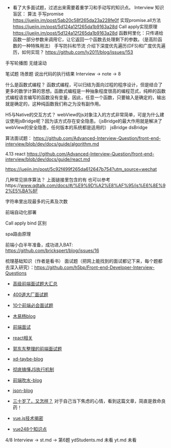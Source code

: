 * 看了大多面试题，过滤出来需要着重学习和手动写的知识点。
Interview
知识盲区：
算法
手写promise
https://juejin.im/post/5ab20c58f265da23a228fe0f
实现promise.all方法
https://juejin.im/post/5d124a12f265da1b9163a28d
Call apply实现原理
https://juejin.im/post/5d124a12f265da1b9163a28d
函数柯里化：只传递给函数一部分参数来调用它，让它返回一个函数去处理剩下的参数。（是高阶函数的一种特殊用法）
手写防抖和节流
介绍下深度优先遍历(DFS)和广度优先遍历，如何实现？
https://github.com/ly2011/blog/issues/153

手写轮播图
无缝滚动

笔试题
场景题
说出代码的执行结果
Interview -> note -> 8

什么是函数式编程？
函数式编程，可以归结为面向过程的程序设计，但是结合了更多的数学计算的思想。函数式编程是一种抽象程度很高的编程范式，纯粹的函数式编程语言编写的函数没有变量，因此，任意一个函数，只要输入是确定的，输出就是确定的，这种纯函数我们称之为没有副作用。

H5与Native的交互方式？
webView的js对象注入的方式非常简单，可是为什么建议使用jsBridge呢？因为该方式存在安全隐患。（jsBridge的最大作用就是解决了webView的安全隐患，任何版本的系统都是适用的）
jsBridge dsBridge

算法面试题：
https://github.com/Advanced-Interview-Question/front-end-interview/blob/dev/docs/guide/algorithm.md


4.13
react
https://github.com/Advanced-Interview-Question/front-end-interview/blob/dev/docs/guide/react.md

https://juejin.im/post/5c92f499f265da612647b754?utm_source=wechat

几种常见排序算法？
上面链接里包含的有
也可以参考https://www.qdtalk.com/docs/#/%E9%9D%A2%E8%AF%95/js%E6%8E%92%E5%BA%8F

字符串里出现最多的元素及次数

前端自动化部署

Call apply bind 区别

spa路由原理

前端小白半年准备，成功进入BAT:
https://github.com/brickspert/blog/issues/16

梳理基础知识（作者是看书）
面试题（把网上能找到的面试都记下来，每个题都去深入研究）：https://github.com/h5bp/Front-end-Developer-Interview-Questions

* [高级前端面试题大汇总](https://segmentfault.com/a/1190000017137059 "高级前端面试题大汇总")

* [400道大厂面试题](http://www.yidianzixun.com/article/0Lk0g8cI "400道大厂面试题")

* [10个前端必会面试题](https://juejin.im/post/5cd10e69f265da03563247e7?utm_source=wechat "10个前端必会面试题")

* [木易杨blog](https://muyiy.cn/ "木易杨blog")

* [前端面试](https://github.com/Advanced-Interview-Question/front-end-interview#%E5%89%8D%E8%A8%80 "前端面试")

* [react相关](https://github.com/Advanced-Interview-Question/front-end-interview/blob/dev/docs/guide/react.md "react相关")

* [郭东东整理的前端面试题](https://juejin.im/post/5c92f499f265da612647b754?utm_source=wechat "郭东东整理的前端面试题")

* [xd-taybe-blog](https://github.com/xd-tayde/blog "xd-taybe-blog")

* [彻底搞懂JS执行机制](https://juejin.im/post/59e85eebf265da430d571f89 "彻底搞懂JS执行机制")

* [前端吹水-blog](https://www.qdtalk.com/docs/#/ "前端吹水-blog")

* [json-blog](https://jasonandjay.github.io/study/zh/standard/Start.html "json-blog")

* [三十岁了，又怎样？](http://auan.cn/life/1026.html "三十岁了，又怎样？")
对于自己当下焦虑的心情，看到这篇文章，简直是救命良药！

* [vue.js技术揭密](https://ustbhuangyi.github.io/vue-analysis/ "vue.js技术揭密")

* [vue248个知识点](https://juejin.im/post/5d153267e51d4510624f9809 "vue248个知识点")












4/8 
Interview -> st.md -> 第6题
ydStudents.md 未看
yt.md 未看


